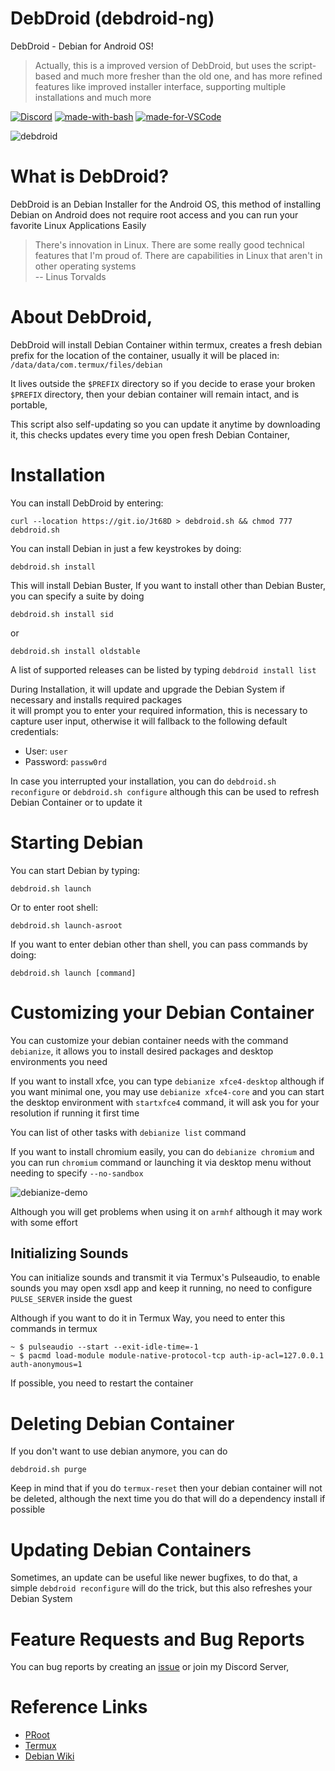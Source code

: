 # DebDroid (debdroid-ng)
DebDroid - Debian for Android OS!
> Actually, this is a improved version of DebDroid, but uses the script-based and much more fresher than the old one, and has more refined features like improved installer interface, supporting multiple installations and much more

[![Discord](https://img.shields.io/discord/591914197219016707.svg?label=&logo=discord&logoColor=ffffff&color=7389D8&labelColor=6A7EC2)](https://bit.ly/WMCBDiscord) [![made-with-bash](https://img.shields.io/badge/Made%20with-Bash-1f425f.svg)](https://www.gnu.org/software/bash/) [![made-for-VSCode](https://img.shields.io/badge/Made%20for-VSCode-1f425f.svg)](https://code.visualstudio.com/) 

![debdroid](https://raw.githubusercontent.com/WMCB-Tech/debdroid-ng/master/images/neofetch.png)

# What is DebDroid?
DebDroid is an Debian Installer for the Android OS, this method of installing Debian on Android does not require root access and you can run your favorite Linux Applications Easily

> There's innovation in Linux. There are some really good technical features that I'm proud of. There are capabilities in Linux that aren't in other operating systems \
 -- Linus Torvalds

# About DebDroid,
DebDroid will install Debian Container within termux, creates a fresh debian prefix for the location of the container, usually it will be placed in: \
`/data/data/com.termux/files/debian`

It lives outside the `$PREFIX` directory so if you decide to erase your broken `$PREFIX` directory, then your debian container will remain intact, and is portable,

This script also self-updating so you can update it anytime by downloading it, this checks updates every time you open fresh Debian Container,

# Installation
You can install DebDroid by entering:
```
curl --location https://git.io/Jt68D > debdroid.sh && chmod 777 debdroid.sh
```

You can install Debian in just a few keystrokes by doing:
```
debdroid.sh install
```
This will install Debian Buster, If you want to install other than Debian Buster, you can specify a suite by doing
```
debdroid.sh install sid
```
or
```
debdroid.sh install oldstable
```

A list of supported releases can be listed by typing `debdroid install list`

During Installation, it will update and upgrade the Debian System if necessary and installs required packages \
it will prompt you to enter your required information, this is necessary to capture user input, otherwise it will fallback to the following default credentials:
* User: `user`
* Password: `passw0rd`

In case you interrupted your installation, you can do `debdroid.sh reconfigure` or `debdroid.sh configure` although this can be used to refresh Debian Container or to update it

# Starting Debian
You can start Debian by typing:
```
debdroid.sh launch
```
Or to enter root shell:
```
debdroid.sh launch-asroot
```

If you want to enter debian other than shell, you can pass commands by doing:
```
debdroid.sh launch [command]
```

# Customizing your Debian Container
You can customize your debian container needs with the command `debianize`, it allows you to install desired packages and desktop environments you need

If you want to install xfce, you can type `debianize xfce4-desktop` although if you want minimal one, you may use `debianize xfce4-core` and you can start the desktop environment with `startxfce4` command, it will ask you for your resolution if running it first time

You can list of other tasks with `debianize list` command

If you want to install chromium easily, you can do `debianize chromium` and you can run `chromium` command or launching it via desktop menu without needing to specify `--no-sandbox`

![debianize-demo](https://raw.githubusercontent.com/WMCB-Tech/debdroid-ng/master/images/debianize-chromium.gif)

Although you will get problems when using it on `armhf` although it may work with some effort

## Initializing Sounds
You can initialize sounds and transmit it via Termux's Pulseaudio, to enable sounds you may open xsdl app and keep it running, no need to configure `PULSE_SERVER` inside the guest

Although if you want to do it in Termux Way, you need to enter this commands in termux
```
~ $ pulseaudio --start --exit-idle-time=-1
~ $ pacmd load-module module-native-protocol-tcp auth-ip-acl=127.0.0.1 auth-anonymous=1
```
If possible, you need to restart the container

# Deleting Debian Container
If you don't want to use debian anymore, you can do
```
debdroid.sh purge
```

Keep in mind that if you do `termux-reset` then your debian container will not be deleted, although the next time you do that will do a dependency install if possible

# Updating Debian Containers
Sometimes, an update can be useful like newer bugfixes, to do that, a simple `debdroid reconfigure` will do the trick, but this also refreshes your Debian System

# Feature Requests and Bug Reports
You can bug reports by creating an [issue](https://github.com/WMCB-Tech/debdroid-ng/issues) or join my Discord Server,

# Reference Links
* [PRoot](https://proot-me.github.io/)
* [Termux](https://termux.com)
* [Debian Wiki](https://wiki.debian.org)
